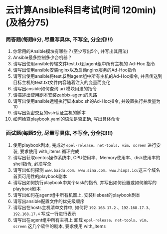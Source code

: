 # 云计算Ansible科目考试(时间 120min)(及格分75)



### 简答题(每题6分, 尽量写具体, 不写全, 分全扣!!!)

1. 你常用的Ansible模块有哪些？(至少写出5个, 并写出其用法)
2. Ansible最多控制多少台机器？
3. 请写出使用ansible传输文件test.txt到agent组中所有主机的 Ad-Hoc 指令
4. 请写出使用ansible安装nginx以及启动nginx服务的Ad-Hoc指令
5. 请写出使用ansible将test.j2到agent组中所有主机的Ad-Hoc指令, 并且传送到目标主机的test.txt文件内容随着注入的变量而变化
6. 请写出ansible如何查询 uri 模块用法的指令
7. 请描述出使用剧本安装zabbix-agent的思路
8. 请写出使用ansible远程执行脚本abc.sh的Ad-Hoc指令, 并设置执行并发量为10
9. 请写出免密交互的ssh认证主机的脚本
10. 如何检查playbook.yaml的语法是否正确, 写出具体命令



### 面试题(每题5分, 尽量写具体, 不写全, 分全扣!!!)

1. 使用playbook剧本, 完成对 `epel-release`、`net-tools`、`vim`、`screen` 进行安装, 要求使用 with_items 循环完成
2. 请写出获取centos操作系统中, CPU使用率、Memory使用率、disk使用率的shell指令, 必须写全
3. 请写出如何探测 `www.baidu.com`、`www.sina.com`、`www.hiops.icu`这三个域名首页可用性的playbook剧本
4. 请写出如何执行playbook中某个task的指令, 并写出如何设置或如何编写的playbook剧本
5. 请写出如何在agent组中所有机器上, 安装filebeat的playbook剧本
6. 请写出ansible配置文件的优先级顺序
7. 请写出在hosts主机清单文件中, 如何将 `192.168.17.2` 、`192.168.17.3`、`192.168.17.4` 写成一行进行表示
8. 请写出在agent组中所有主机上 卸载 `epel-release`、`net-tools`、`vim`、`screen` 这几个软件的剧本, 要求使用 with_items
